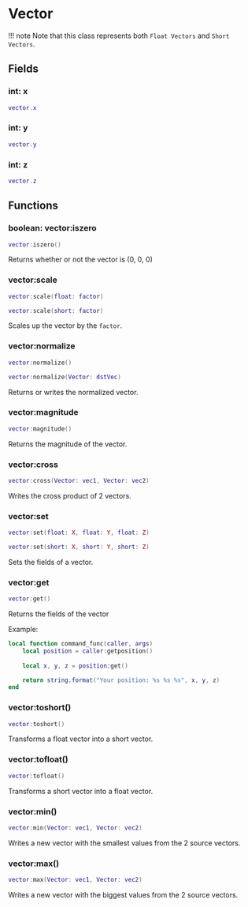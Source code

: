 # Vector

!!! note
    Note that this class represents both ``Float Vectors`` and ``Short Vectors``.

## Fields

### int: x

```lua
vector.x
```

### int: y

```lua
vector.y
```

### int: z

```lua
vector.z
```

## Functions

### boolean: vector:iszero

```lua
vector:iszero()
```

Returns whether or not the vector is (0, 0, 0)

### vector:scale

```lua
vector:scale(float: factor)
```

```lua
vector:scale(short: factor)
```

Scales up the vector by the ``factor``.

### vector:normalize

```lua
vector:normalize()
```

```lua
vector:normalize(Vector: dstVec)
```

Returns or writes the normalized vector.

### vector:magnitude

```lua
vector:magnitude()
```

Returns the magnitude of the vector.

### vector:cross

```lua
vector:cross(Vector: vec1, Vector: vec2)
```

Writes the cross product of 2 vectors.

### vector:set

```lua
vector:set(float: X, float: Y, float: Z)
```

```lua
vector:set(short: X, short: Y, short: Z)
```

Sets the fields of a vector.

### vector:get

```lua
vector:get()
```

Returns the fields of the vector

Example:

```lua
local function command_func(caller, args)
    local position = caller:getposition()
    
    local x, y, z = position:get()

    return string.format("Your position: %s %s %s", x, y, z)
end
```

### vector:toshort()

```lua
vector:toshort()
```

Transforms a float vector into a short vector.

### vector:tofloat()

```lua
vector:tofloat()
```

Transforms a short vector into a float vector.

### vector:min()

```lua
vector:min(Vector: vec1, Vector: vec2)
```

Writes a new vector with the smallest values from the 2 source vectors.

### vector:max()

```lua
vector:max(Vector: vec1, Vector: vec2)
```

Writes a new vector with the biggest values from the 2 source vectors.
